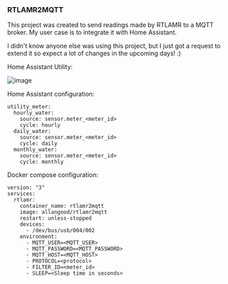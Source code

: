 ### RTLAMR2MQTT
This project was created to send readings made by RTLAMR to a MQTT broker.
My user case is to integrate it with Home Assistant.

I didn't know anyone else was using this project, but I just got a request to extend it so expect a lot of changes in the upcoming days! :)

Home Assistant Utility:

![image](https://user-images.githubusercontent.com/757086/117556120-207bd200-b02b-11eb-9149-58eaf9c6c4ea.png)


Home Assistant configuration:
```
utility_meter:
  hourly_water:
    source: sensor.meter_<meter_id>
    cycle: hourly
  daily_water:
    source: sensor.meter_<meter_id>
    cycle: daily
  monthly_water:
    source: sensor.meter_<meter_id>
    cycle: monthly
```

Docker compose configuration:
```
version: "3"
services:
  rtlamr:
    container_name: rtlamr2mqtt
    image: allangood/rtlamr2mqtt
    restart: unless-stopped
    devices:
      - /dev/bus/usb/004/002
    environment:
      - MQTT_USER=<MQTT_USER>
      - MQTT_PASSWORD=<MQTT_PASSWORD>
      - MQTT_HOST=<MQTT_HOST>
      - PROTOCOL=<protocol>
      - FILTER_ID=<meter_id>
      - SLEEP=<Sleep time in seconds>
```
